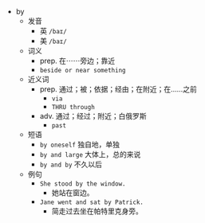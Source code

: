 - by
  - 发音
    - 英 `/baɪ/`
    - 美 `/baɪ/`
  - 词义
    - prep. 在⋯⋯旁边；靠近
    - `beside or near something`
  - 近义词
    - prep. 通过；被；依据；经由；在附近；在……之前
      - `via`
      - `THRU through`
    - adv. 通过；经过；附近；白俄罗斯
      - `past`
  - 短语
    - `by oneself` 独自地，单独 
    - `by and large` 大体上，总的来说 
    - `by and by` 不久以后 
  - 例句
    - `She stood by the window.`
      - 她站在窗边。
    - `Jane went and sat by Patrick.`
      - 简走过去坐在帕特里克身旁。

